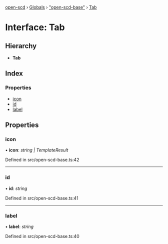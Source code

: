 [open-scd](../README.md) › [Globals](../globals.md) › ["open-scd-base"](../modules/_open_scd_base_.md) › [Tab](_open_scd_base_.tab.md)

# Interface: Tab

## Hierarchy

* **Tab**

## Index

### Properties

* [icon](_open_scd_base_.tab.md#icon)
* [id](_open_scd_base_.tab.md#id)
* [label](_open_scd_base_.tab.md#label)

## Properties

###  icon

• **icon**: *string | TemplateResult*

Defined in src/open-scd-base.ts:42

___

###  id

• **id**: *string*

Defined in src/open-scd-base.ts:41

___

###  label

• **label**: *string*

Defined in src/open-scd-base.ts:40
